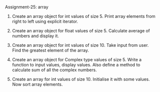 Assignment-25: array

1. Create an array object for int values of size 5. Print array elements from right to left using explicit iterator.

2. Create an array object for float values of size 5. Calculate average of numbers and display it.

3. Create an array object for int values of size 10. Take input from user. Find the greatest element of the array.

4. Create an array object for Complex type values of size 5. Write a function to input values, display values. Also define a method to calculate sum of all the complex numbers.

5. Create an array for int values of size 10. Initialise it with some values. Now sort array elements.
